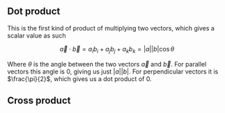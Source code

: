 ## Dot product

This is the first kind of product of multiplying two vectors, which gives a scalar value as such

$$\vec{a}\cdot\vec{b} = a_{i}b_{i}+a_{j}b_{j}+a_{k}b_{k} = |a||b|\cos{\theta}$$

Where $\theta$ is the angle between the two vectors $\vec{a}$ and $\vec{b}$. For parallel vectors this angle is 0, giving us just $|a||b|$. For perpendicular vectors it is $\frac{\pi}{2}$, which gives us a dot product of 0.

## Cross product

